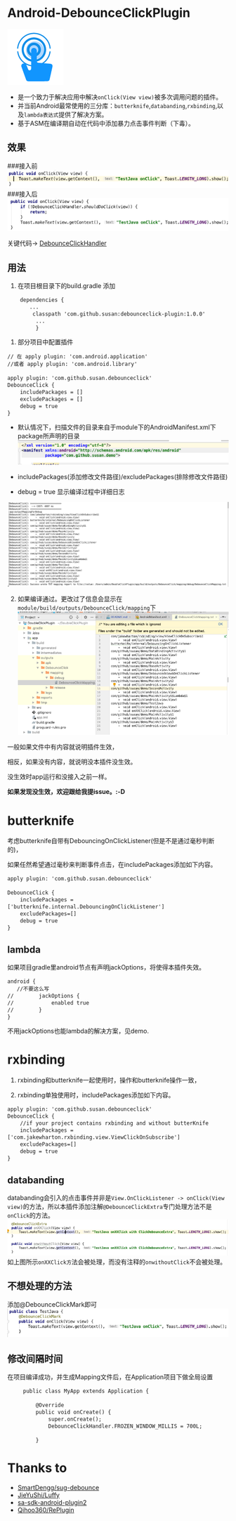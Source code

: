 # Android-DebounceClickPlugin

![[见图]](https://raw.githubusercontent.com/chouchouyu/Android-DebounceClickPlugin/master/files/logo.png)

>
* 是一个致力于解决应用中解决`onClick(View view)`被多次调用问题的插件。
* 并当前Android最常使用的三分库：`butterknife`,`databanding`,`rxbinding`,以及`lambda表达式`提供了解决方案。
* 基于ASM在编译期自动在代码中添加暴力点击事件判断（下毒）。

## 效果
###接入前
![[见图]](https://raw.githubusercontent.com/chouchouyu/Android-DebounceClickPlugin/master/files/before.png)
###接入后
![[见图]](https://raw.githubusercontent.com/chouchouyu/Android-DebounceClickPlugin/master/files/after.png)

关键代码-> [DebounceClickHandler](https://github.com/chouchouyu/Android-DebounceClickPlugin/blob/master/debounceclick/src/main/java/com/github/susan/debounceclick/java/DebounceClickHandler.java)

## 用法
1. 在项目根目录下的build.gradle 添加
```
    dependencies {
       ...
        classpath 'com.github.susan:debounceclick-plugin:1.0.0'
         ...
         }
```
1. 部分项目中配置插件

```
// 在 apply plugin: 'com.android.application'
//或者 apply plugin: 'com.android.library'

apply plugin: 'com.github.susan.debounceclick'
DebounceClick {
    includePackages = []
    excludePackages = []
    debug = true
}
```

* 默认情况下，扫描文件的目录来自于module下的AndroidManifest.xml下package所声明的目录
![[见图]](https://raw.githubusercontent.com/chouchouyu/Android-DebounceClickPlugin/master/files/packageName.png)
* includePackages(添加修改文件路径)/excludePackages(排除修改文件路径)

* debug = true 显示编译过程中详细日志

![[见图]](https://raw.githubusercontent.com/chouchouyu/Android-DebounceClickPlugin/master/files/logger.png)

2. 如果编译通过。更改过了信息会显示在`module/build/outputs/DebounceClick/mapping`下
![[见图]](https://raw.githubusercontent.com/chouchouyu/Android-DebounceClickPlugin/master/files/Mapping.png)

一般如果文件中有内容就说明插件生效，

相反，如果没有内容，就说明没本插件没生效。

没生效时app运行和没接入之前一样。

**如果发现没生效，欢迎跟给我提issue。:-D**



# butterknife 
考虑butterknife自带有DebouncingOnClickListener(但是不是通过毫秒判断的)，

如果任然希望通过毫秒来判断事件点击，在includePackages添加如下内容。
```
apply plugin: 'com.github.susan.debounceclick'

DebounceClick {
    includePackages = ['butterknife.internal.DebouncingOnClickListener']
    excludePackages=[]
    debug = true
}
```
## lambda
如果项目gradle里android节点有声明jackOptions，将使得本插件失效。
```
android {
   //不要这么写
//        jackOptions {
//            enabled true
//        }
}
```
不用jackOptions也能lambda的解决方案，见demo.
# rxbinding

1. rxbinding和butterknife一起使用时，操作和butterknife操作一致，

3. rxbinding单独使用时，includePackages添加如下内容。
```
apply plugin: 'com.github.susan.debounceclick'
DebounceClick {
    //if your project contains rxbinding and without butterKnife
    includePackages = ['com.jakewharton.rxbinding.view.ViewClickOnSubscribe']
    excludePackages=[]
    debug = true
}
```

 ## databanding
 databanding会引入的点击事件并非是`View.OnClickListener -> onClick(View view)`的方法，所以本插件添加注解`@DebounceClickExtra`专门处理方法不是`onClick`的方法。
![[见图]](https://raw.githubusercontent.com/chouchouyu/Android-DebounceClickPlugin/master/files/extrClickMethod.png)
 如上图所示`onXXClick方`法会被处理，而没有注释的`onwithoutClick`不会被处理。
  ## 不想处理的方法
  添加@DebounceClickMark即可
![[见图]](https://raw.githubusercontent.com/chouchouyu/Android-DebounceClickPlugin/master/files/passMethod.png)
 ## 修改间隔时间
 在项目编译成功，并生成Mapping文件后，在Application项目下做全局设置
 ```
      public class MyApp extends Application {
      
          @Override
          public void onCreate() {
              super.onCreate();
              DebounceClickHandler.FROZEN_WINDOW_MILLIS = 700L;
        
          }
```
# Thanks to
* [SmartDengg/sug-debounce](https://github.com/SmartDengg/sug-debounce)
* [JieYuShi/Luffy](https://github.com/JieYuShi/Luffy)
* [sa-sdk-android-plugin2](https://github.com/sensorsdata/sa-sdk-android-plugin2)
* [Qihoo360/RePlugin](https://github.com/Qihoo360/RePlugin)
         
 

